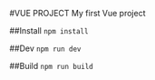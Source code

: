 #VUE PROJECT
My first Vue project

##Install
`npm install`

##Dev
`npm run dev`

##Build
`npm run build`
